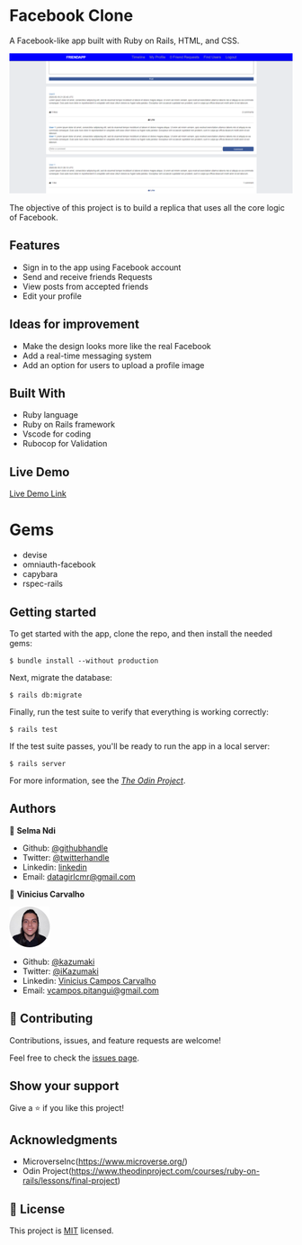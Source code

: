 # Facebook Clone

A Facebook-like app built with Ruby on Rails, HTML, and CSS.

![Screenshot of the webpage](images/app.png) 

The objective of this project is to build a replica that uses all the core logic of Facebook.

## Features

- Sign in to the app using Facebook account
- Send and receive friends Requests
- View posts from accepted friends
- Edit your profile

## Ideas for improvement

- Make the design looks more like the real Facebook
- Add a real-time messaging system
- Add an option for users to upload a profile image

## Built With

- Ruby language
- Ruby on Rails framework
- Vscode for coding
- Rubocop for Validation

## Live Demo

[Live Demo Link](https://face-clone-book.herokuapp.com)

# Gems
- devise
- omniauth-facebook
- capybara
- rspec-rails

## Getting started

To get started with the app, clone the repo, and then install the needed gems:

```
$ bundle install --without production
```

Next, migrate the database:

```
$ rails db:migrate
```

Finally, run the test suite to verify that everything is working correctly:

```
$ rails test
```

If the test suite passes, you'll be ready to run the app in a local server:

```
$ rails server
```

For more information, see the
[*The Odin Project*](https://www.theodinproject.com/courses/ruby-on-rails/lessons/final-project).
## Authors

👤 **Selma Ndi**

- Github: [@githubhandle](https://github.com/Datagirlcmr)
- Twitter: [@twitterhandle](https://twitter.com/SelmaNdi)
- Linkedin: [linkedin](https://www.linkedin.com/in/selma-ndi-datagirl-imba-8976ab32/)
- Email: [datagirlcmr@gmail.com](datagirlcmr@gmail.com)

👤 **Vinicius Carvalho**

<a href="https://github.com/kazumaki" rel="noopener noreferrer" target="_blank">

  ![Profile Image](images/vinicius-profile.png) 

</a>

- Github: [@kazumaki](https://github.com/kazumaki)
- Twitter: [@iKazumaki](https://twitter.com/iKazumaki)
- Linkedin: [Vinicius Campos Carvalho](https://www.linkedin.com/in/vcamposcarvalho/)
- Email: [vcampos.pitangui@gmail.com](vcampos.pitangui@gmail.com)

## 🤝 Contributing

Contributions, issues, and feature requests are welcome!

Feel free to check the [issues page](https://github.com/Datagirlcmr/facebook-clone/issues).

## Show your support

Give a ⭐️ if you like this project!

## Acknowledgments

- MicroverseInc(https://www.microverse.org/)
- Odin Project(https://www.theodinproject.com/courses/ruby-on-rails/lessons/final-project)


## 📝 License

This project is [MIT](lic.url) licensed.
